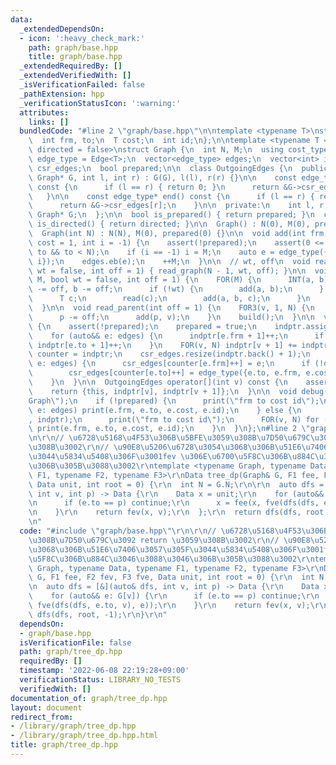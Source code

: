 ```yaml
---
data:
  _extendedDependsOn:
  - icon: ':heavy_check_mark:'
    path: graph/base.hpp
    title: graph/base.hpp
  _extendedRequiredBy: []
  _extendedVerifiedWith: []
  _isVerificationFailed: false
  _pathExtension: hpp
  _verificationStatusIcon: ':warning:'
  attributes:
    links: []
  bundledCode: "#line 2 \"graph/base.hpp\"\n\ntemplate <typename T>\nstruct Edge {\n\
    \  int frm, to;\n  T cost;\n  int id;\n};\n\ntemplate <typename T = int, bool\
    \ directed = false>\nstruct Graph {\n  int N, M;\n  using cost_type = T;\n  using\
    \ edge_type = Edge<T>;\n  vector<edge_type> edges;\n  vector<int> indptr;\n  vector<edge_type>\
    \ csr_edges;\n  bool prepared;\n\n  class OutgoingEdges {\n  public:\n    OutgoingEdges(const\
    \ Graph* G, int l, int r) : G(G), l(l), r(r) {}\n\n    const edge_type* begin()\
    \ const {\n      if (l == r) { return 0; }\n      return &G->csr_edges[l];\n \
    \   }\n\n    const edge_type* end() const {\n      if (l == r) { return 0; }\n\
    \      return &G->csr_edges[r];\n    }\n\n  private:\n    int l, r;\n    const\
    \ Graph* G;\n  };\n\n  bool is_prepared() { return prepared; }\n  constexpr bool\
    \ is_directed() { return directed; }\n\n  Graph() : N(0), M(0), prepared(0) {}\n\
    \  Graph(int N) : N(N), M(0), prepared(0) {}\n\n  void add(int frm, int to, T\
    \ cost = 1, int i = -1) {\n    assert(!prepared);\n    assert(0 <= frm && 0 <=\
    \ to && to < N);\n    if (i == -1) i = M;\n    auto e = edge_type({frm, to, cost,\
    \ i});\n    edges.eb(e);\n    ++M;\n  }\n\n  // wt, off\n  void read_tree(bool\
    \ wt = false, int off = 1) { read_graph(N - 1, wt, off); }\n\n  void read_graph(int\
    \ M, bool wt = false, int off = 1) {\n    FOR(M) {\n      INT(a, b);\n      a\
    \ -= off, b -= off;\n      if (!wt) {\n        add(a, b);\n      } else {\n  \
    \      T c;\n        read(c);\n        add(a, b, c);\n      }\n    }\n    build();\n\
    \  }\n\n  void read_parent(int off = 1) {\n    FOR3(v, 1, N) {\n      INT(p);\n\
    \      p -= off;\n      add(p, v);\n    }\n    build();\n  }\n\n  void build()\
    \ {\n    assert(!prepared);\n    prepared = true;\n    indptr.assign(N + 1, 0);\n\
    \    for (auto&& e: edges) {\n      indptr[e.frm + 1]++;\n      if (!directed)\
    \ indptr[e.to + 1]++;\n    }\n    FOR(v, N) indptr[v + 1] += indptr[v];\n    auto\
    \ counter = indptr;\n    csr_edges.resize(indptr.back() + 1);\n    for (auto&&\
    \ e: edges) {\n      csr_edges[counter[e.frm]++] = e;\n      if (!directed)\n\
    \        csr_edges[counter[e.to]++] = edge_type({e.to, e.frm, e.cost, e.id});\n\
    \    }\n  }\n\n  OutgoingEdges operator[](int v) const {\n    assert(prepared);\n\
    \    return {this, indptr[v], indptr[v + 1]};\n  }\n\n  void debug() {\n    print(\"\
    Graph\");\n    if (!prepared) {\n      print(\"frm to cost id\");\n      for (auto&&\
    \ e: edges) print(e.frm, e.to, e.cost, e.id);\n    } else {\n      print(\"indptr\"\
    , indptr);\n      print(\"frm to cost id\");\n      FOR(v, N) for (auto&& e: (*this)[v])\
    \ print(e.frm, e.to, e.cost, e.id);\n    }\n  }\n};\n#line 2 \"graph/tree_dp.hpp\"\
    \n\r\n// \u6728\u5168\u4F53\u306B\u5BFE\u3059\u308B\u7D50\u679C\u3092 return \u3059\
    \u308B\u3002\r\n// \u90E8\u5206\u6728\u3054\u3068\u306B\u51E6\u7406\u3057\u305F\
    \u3044\u5834\u5408\u306F\u3001fev \u306E\u6700\u5F8C\u306B\u884C\u3046\u3088\u3046\
    \u306B\u305B\u3088\u3002\r\ntemplate <typename Graph, typename Data, typename\
    \ F1, typename F2, typename F3>\r\nData tree_dp(Graph& G, F1 fee, F2 fev, F3 fve,\
    \ Data unit, int root = 0) {\r\n  int N = G.N;\r\n\r\n  auto dfs = [&](auto& dfs,\
    \ int v, int p) -> Data {\r\n    Data x = unit;\r\n    for (auto&& e: G[v]) {\r\
    \n      if (e.to == p) continue;\r\n      x = fee(x, fve(dfs(dfs, e.to, v), e));\r\
    \n    }\r\n    return fev(x, v);\r\n  };\r\n  return dfs(dfs, root, -1);\r\n}\r\
    \n"
  code: "#include \"graph/base.hpp\"\r\n\r\n// \u6728\u5168\u4F53\u306B\u5BFE\u3059\
    \u308B\u7D50\u679C\u3092 return \u3059\u308B\u3002\r\n// \u90E8\u5206\u6728\u3054\
    \u3068\u306B\u51E6\u7406\u3057\u305F\u3044\u5834\u5408\u306F\u3001fev \u306E\u6700\
    \u5F8C\u306B\u884C\u3046\u3088\u3046\u306B\u305B\u3088\u3002\r\ntemplate <typename\
    \ Graph, typename Data, typename F1, typename F2, typename F3>\r\nData tree_dp(Graph&\
    \ G, F1 fee, F2 fev, F3 fve, Data unit, int root = 0) {\r\n  int N = G.N;\r\n\r\
    \n  auto dfs = [&](auto& dfs, int v, int p) -> Data {\r\n    Data x = unit;\r\n\
    \    for (auto&& e: G[v]) {\r\n      if (e.to == p) continue;\r\n      x = fee(x,\
    \ fve(dfs(dfs, e.to, v), e));\r\n    }\r\n    return fev(x, v);\r\n  };\r\n  return\
    \ dfs(dfs, root, -1);\r\n}\r\n"
  dependsOn:
  - graph/base.hpp
  isVerificationFile: false
  path: graph/tree_dp.hpp
  requiredBy: []
  timestamp: '2022-06-08 22:19:28+09:00'
  verificationStatus: LIBRARY_NO_TESTS
  verifiedWith: []
documentation_of: graph/tree_dp.hpp
layout: document
redirect_from:
- /library/graph/tree_dp.hpp
- /library/graph/tree_dp.hpp.html
title: graph/tree_dp.hpp
---
```

